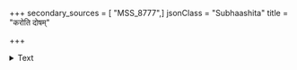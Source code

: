 +++
secondary_sources = [ "MSS_8777",]
jsonClass = "Subhaashita"
title = "करोति दोषम्"

+++

<details><summary>Text</summary>

करोति दोषं न तमत्र केसरी न दन्दशूको न करी न भूमिपः।  
अतीव रुष्टो न च शत्रुरुद्धतो यमुग्रमिथ्यात्वरिपुः शरीरिणाम्॥
</details>
